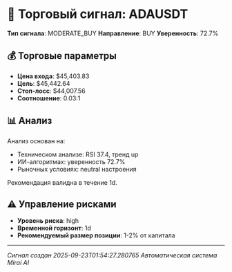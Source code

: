 
# 🎯 Торговый сигнал: ADAUSDT

**Тип сигнала**: MODERATE_BUY
**Направление**: BUY
**Уверенность**: 72.7%

## 💰 Торговые параметры
- **Цена входа**: $45,403.83
- **Цель**: $45,442.64
- **Стоп-лосс**: $44,007.56
- **Соотношение**: 0.03:1

## 📊 Анализ

Анализ основан на:
- Техническом анализе: RSI 37.4, тренд up
- ИИ-алгоритмах: уверенность 72.7%
- Рыночных условиях: neutral настроения

Рекомендация валидна в течение 1d.
        

## ⚠️ Управление рисками
- **Уровень риска**: high
- **Временной горизонт**: 1d
- **Рекомендуемый размер позиции**: 1-2% от капитала

---
*Сигнал создан 2025-09-23T01:54:27.280765*
*Автоматическая система Mirai AI*
        